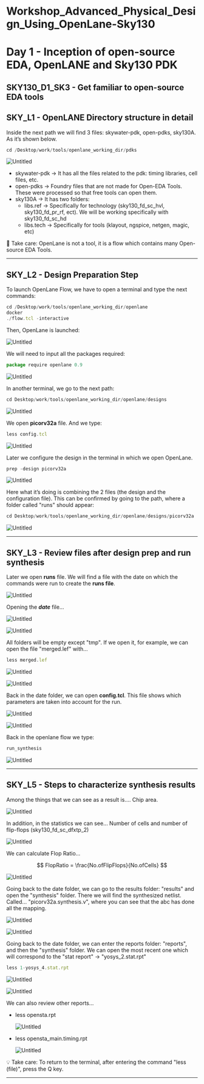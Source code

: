 # Workshop_Advanced_Physical_Design_Using_OpenLane-Sky130


# Day 1 - Inception of open-source EDA, OpenLANE and Sky130 PDK

## SKY130_D1_SK3 - Get familiar to open-source EDA tools

## SKY_L1 - OpenLANE Directory structure in detail

Inside the next path we will find 3 files: skywater-pdk, open-pdks, sky130A. As it’s shown below.

```jsx
cd /Desktop/work/tools/openlane_working_dir/pdks
```

![Untitled](Day%201%20a881c85ccd0049e892fda7e0c9aaeb3e/Untitled.png)

- skywater-pdk → It has all the files related to the pdk: timing libraries, cell files, etc.
- open-pdks → Foundry files that are not made for Open-EDA Tools. These were processed so that free tools can open them.
- sky130A → It has two folders:
    - libs.ref → Specifically for technology (sky130_fd_sc_hvl, sky130_fd_pr_rf, ect). We will be working specifically with sky130_fd_sc_hd
    - libs.tech → Specifically for tools (klayout, ngspice, netgen, magic, etc)

<aside>
📌 Take care: OpenLane is not a tool, it is a flow which contains many Open-source EDA Tools.

</aside>

---

## SKY_L2 - Design Preparation Step

To launch OpenLane Flow, we have to open a terminal and type the next commands:

```jsx
cd /Desktop/work/tools/openlane_working_dir/openlane
docker
./flow.tcl -interactive
```

Then, OpenLane is launched:

![Untitled](Day%201%20a881c85ccd0049e892fda7e0c9aaeb3e/Untitled%201.png)

We will need to input all the packages required:

```jsx
package require openlane 0.9
```

![Untitled](Day%201%20a881c85ccd0049e892fda7e0c9aaeb3e/Untitled%202.png)

In another terminal, we go to the next path:

```jsx
cd Desktop/work/tools/openlane_working_dir/openlane/designs
```

![Untitled](Day%201%20a881c85ccd0049e892fda7e0c9aaeb3e/Untitled%203.png)

We open **picorv32a** file. And we type:

```jsx
less config.tcl
```

![Untitled](Day%201%20a881c85ccd0049e892fda7e0c9aaeb3e/Untitled%204.png)

Later we configure the design in the terminal in which we open OpenLane.

```jsx
prep -design picorv32a
```

![Untitled](Day%201%20a881c85ccd0049e892fda7e0c9aaeb3e/Untitled%205.png)

Here what it’s doing is combining the 2 files (the design and the configuration file). This can be confirmed by going to the path, where a folder called "runs" should appear:

```jsx
cd Desktop/work/tools/openlane_working_dir/openlane/designs/picorv32a
```

![Untitled](Day%201%20a881c85ccd0049e892fda7e0c9aaeb3e/Untitled%206.png)

---

## SKY_L3 - Review files after design prep and run synthesis

Later we open **runs** file. We will find a file with the date on which the commands were run to create the **runs file**.

![Untitled](Day%201%20a881c85ccd0049e892fda7e0c9aaeb3e/Untitled%207.png)

Opening the ***date*** file…

![Untitled](Day%201%20a881c85ccd0049e892fda7e0c9aaeb3e/Untitled%208.png)

![Untitled](Day%201%20a881c85ccd0049e892fda7e0c9aaeb3e/Untitled%209.png)

All folders will be empty except "tmp". If we open it, for example, we can open the file "merged.lef" with…

```jsx
less merged.lef
```

![Untitled](Day%201%20a881c85ccd0049e892fda7e0c9aaeb3e/Untitled%2010.png)

![Untitled](Day%201%20a881c85ccd0049e892fda7e0c9aaeb3e/Untitled%2011.png)

Back in the date folder, we can open **config.tcl**. This file shows which parameters are taken into account for the run.

![Untitled](Day%201%20a881c85ccd0049e892fda7e0c9aaeb3e/Untitled%2012.png)

![Untitled](Day%201%20a881c85ccd0049e892fda7e0c9aaeb3e/Untitled%2013.png)

Back in the openlane flow we type:

```jsx
run_synthesis
```

![Untitled](Day%201%20a881c85ccd0049e892fda7e0c9aaeb3e/Untitled%2014.png)

---

## SKY_L5 - Steps to characterize synthesis results

Among the things that we can see as a result is.... Chip area.

![Untitled](Day%201%20a881c85ccd0049e892fda7e0c9aaeb3e/Untitled%2015.png)

In addition, in the statistics we can see... Number of cells and number of flip-flops (sky130_fd_sc_dfxtp_2)

![Untitled](Day%201%20a881c85ccd0049e892fda7e0c9aaeb3e/Untitled%2016.png)

We can calculate Flop Ratio…

$$
FlopRatio = \frac{No.ofFlipFlops}{No.ofCells}
$$

![Untitled](Day%201%20a881c85ccd0049e892fda7e0c9aaeb3e/Untitled%2017.png)

Going back to the date folder, we can go to the results folder: "results" and open the "synthesis" folder. There we will find the synthesized netlist. Called... "picorv32a.synthesis.v", where you can see that the abc has done all the mapping.

![Untitled](Day%201%20a881c85ccd0049e892fda7e0c9aaeb3e/Untitled%2018.png)

![Untitled](Day%201%20a881c85ccd0049e892fda7e0c9aaeb3e/Untitled%2019.png)

Going back to the date folder, we can enter the reports folder: "reports", and then the "synthesis" folder. We can open the most recent one which will correspond to the "stat report" → "yosys_2.stat.rpt"

```jsx
less 1-yosys_4.stat.rpt
```

![Untitled](Day%201%20a881c85ccd0049e892fda7e0c9aaeb3e/Untitled%2020.png)

![Untitled](Day%201%20a881c85ccd0049e892fda7e0c9aaeb3e/Untitled%2021.png)

We can also review other reports…

- less opensta.rpt
    
    ![Untitled](Day%201%20a881c85ccd0049e892fda7e0c9aaeb3e/Untitled%2022.png)
    
- less opensta_main.timing.rpt
    
    ![Untitled](Day%201%20a881c85ccd0049e892fda7e0c9aaeb3e/Untitled%2023.png)
    

<aside>
💡 Take care: To return to the terminal, after entering the command "less (file)", press the Q key.

</aside>

---

